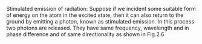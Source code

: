 
Stimulated emission of radiation:
Suppose if we incident some suitable form of energy on the atom in the excited state,
then it can also return to the ground by emitting a photon, known as stimulated emission.
In this process two photons are released. They have same frequency, wavelength and in
phase difference and of same directionality as shown in Fig.2.6